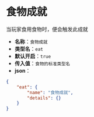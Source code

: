 # 食物成就

当玩家食用食物时，便会触发此成就

- **名称**：`食物成就`
- **类型名**：`eat`
- **默认开启**：`true`
- **传入值**：`食物的标准类型名`
- **json**：

```json
{
	"eat": {
		"name": "食物成就",
		"details": {}
	}
}
```



